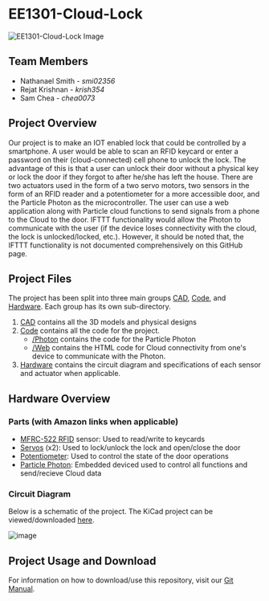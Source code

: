 # EE1301-Cloud-Lock

![EE1301-Cloud-Lock Image](https://user-images.githubusercontent.com/19243227/235773640-bc56a2d0-ac2a-46a5-8ac7-a415ed053356.JPG)


## Team Members

* Nathanael Smith - *smi02356*
* Rejat Krishnan - *krish354*
* Sam Chea - *chea0073*


## Project Overview

Our project is to make an IOT enabled lock that could be controlled by a smartphone. A user would be able to scan an RFID keycard or enter a password on their (cloud-connected) cell phone to unlock the lock. The advantage of this is that a user can unlock their door without a physical key or lock the door if they forgot to after he/she has left the house. There are two actuators used in the form of a two servo motors, two sensors in the form of an RFID reader and a potentiometer for a more accessible door, and the Particle Photon as the microcontroller. The user can use a web application along with Particle cloud functions to send signals from a phone to the Cloud to the door. IFTTT functionality would allow the Photon to communicate with the user (if the device loses connectivity with the cloud, the lock is unlocked/locked, etc.). However, it should be noted that, the IFTTT functionality is not documented comprehensively on this GitHub page.

## Project Files

The project has been split into three main groups [CAD](/CAD), [Code](/Code), and [Hardware](/Hardware). Each group has its own sub-directory.

1. [CAD](/CAD) contains all the 3D models and physical designs
2. [Code](/Code) contains all the code for the project.
    * [/Photon](/Code/Photon) contains the code for the Particle Photon
    * [/Web](/Code/Web) contains the HTML code for Cloud connectivity from one's device to communicate with the Photon.
3. [Hardware](/Hardware) contains the circuit diagram and specifications of each sensor and actuator when applicable. 

## Hardware Overview

### Parts (with Amazon links when applicable) 

* [MFRC-522 RFID](https://www.amazon.com/HiLetgo-3pcs-RFID-Kit-Raspberry/dp/B07VLDSYRW/ref=sr_1_4?crid=18DCORKSJPHS6&keywords=mfrc522&qid=1682445511&sprefix=mfrc522%2Caps%2C181&sr=8-4) sensor: Used to read/write to keycards
* [Servos](https://www.amazon.com/Micro-Servos-Helicopter-Airplane-Controls/dp/B07MLR1498/ref=sr_1_9?crid=22NEKGHONQT6A&keywords=servo&qid=1682445555&sprefix=servo%2Caps%2C169&sr=8-9&th=1) (x2): Used to lock/unlock the lock and open/close the door
* [Potentiometer](https://www.amazon.com/MCIGICM-Breadboard-Trim-Potentiometer-Arduino/dp/B07S69443J/ref=sr_1_5?crid=3V138KBELQCXL&keywords=potentiometer&qid=1682445588&sprefix=potentiometer%2Caps%2C226&sr=8-5): Used to control the state of the door operations
* [Particle Photon](https://docs.particle.io/photon/): Embedded deviced used to control all functions and send/recieve Cloud data

### Circuit Diagram

Below is a schematic of the project. The KiCad project can be viewed/downloaded [here](/Hardware/CloudLock).

![image](https://user-images.githubusercontent.com/19243227/235766099-5f77d163-186c-4933-8021-36865a715c32.png)

## Project Usage and Download

For information on how to download/use this repository, visit our [Git Manual](/GitManual.md).
